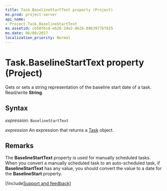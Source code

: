 ```yaml
---
title: Task.BaselineStartText property (Project)
ms.prod: project-server
api_name:
- Project.Task.BaselineStartText
ms.assetid: cb50f6cd-eb28-24e2-862b-0963977bf815
ms.date: 06/08/2017
localization_priority: Normal
---
```



# Task.BaselineStartText property (Project)

Gets or sets a string representation of the baseline start date of a task. Read/write  **String**.


## Syntax

_expression_. `BaselineStartText`

 _expression_ An expression that returns a [Task](./Project.Task.md) object.


## Remarks

The  **BaselineStartText** property is used for manually scheduled tasks. When you convert a manually scheduled task to an auto-scheduled task, if **BaselineStartText** has any value, you should convert the value to a date for the **BaselineStart** property.

[!include[Support and feedback](~/includes/feedback-boilerplate.md)]